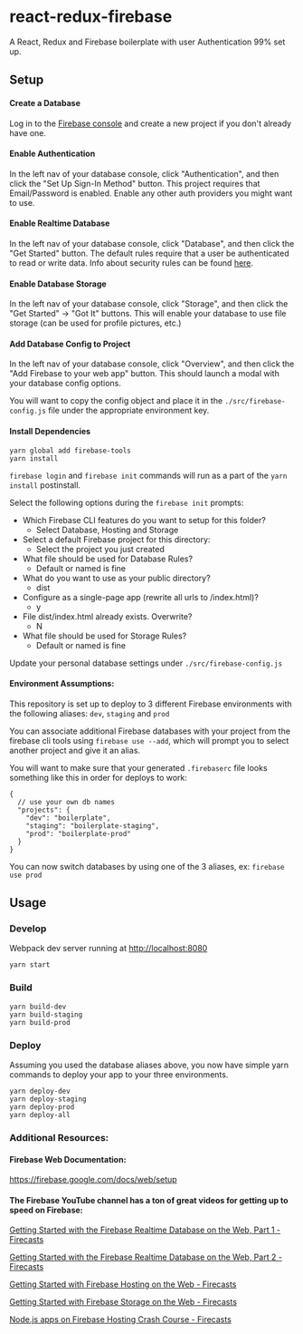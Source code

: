 # react-redux-firebase
A React, Redux and Firebase boilerplate with user Authentication 99% set up.

## Setup
#### Create a Database
Log in to the [Firebase console](https://console.firebase.google.com) and create a new project if you don't already have one.

#### Enable Authentication
In the left nav of your database console, click "Authentication", and then click the "Set Up Sign-In Method" button. This project requires that Email/Password is enabled. Enable any other auth providers you might want to use.

#### Enable Realtime Database
In the left nav of your database console, click "Database", and then click the "Get Started" button. The default rules require that a user be authenticated to read or write data. Info about security rules can be found [here](https://firebase.google.com/docs/database/security/quickstart?authuser=0).

#### Enable Database Storage
In the left nav of your database console, click "Storage", and then click the "Get Started" -> "Got It" buttons. This will enable your database to use file storage (can be used for profile pictures, etc.)

#### Add Database Config to Project
In the left nav of your database console, click "Overview", and then click the "Add Firebase to your web app" button. This should launch a modal with your database config options.

You will want to copy the config object and place it in the `./src/firebase-config.js` file under the appropriate environment key.

#### Install Dependencies

````
yarn global add firebase-tools
yarn install
````

`firebase login` and `firebase init` commands will run as a part of the `yarn install` postinstall.

Select the following options during the `firebase init` prompts:
* Which Firebase CLI features do you want to setup for this folder?
	* Select Database, Hosting and Storage
* Select a default Firebase project for this directory:
	* Select the project you just created
* What file should be used for Database Rules?
	* Default or named is fine
* What do you want to use as your public directory?
	* dist
* Configure as a single-page app (rewrite all urls to /index.html)?
	* y
* File dist/index.html already exists. Overwrite?
	* N
* What file should be used for Storage Rules?
	* Default or named is fine

Update your personal database settings under `./src/firebase-config.js`

#### Environment Assumptions:
This repository is set up to deploy to 3 different Firebase environments with the following aliases: `dev`, `staging` and `prod`

You can associate additional Firebase databases with your project from the firebase cli tools using `firebase use --add`, which will prompt you to select another project and give it an alias.

You will want to make sure that your generated `.firebaserc` file looks something like this in order for deploys to work:

````
{
  // use your own db names
  "projects": {
	"dev": "boilerplate",
	"staging": "boilerplate-staging",
	"prod": "boilerplate-prod"
  }
}
````

You can now switch databases by using one of the 3 aliases, ex: `firebase use prod`

## Usage
### Develop
Webpack dev server running at <http://localhost:8080>
````
yarn start
````

### Build
````
yarn build-dev
yarn build-staging
yarn build-prod
````

### Deploy
Assuming you used the database aliases above, you now have simple yarn commands to deploy your app to your three environments.

````
yarn deploy-dev
yarn deploy-staging
yarn deploy-prod
yarn deploy-all
````

### Additional Resources:
#### Firebase Web Documentation:
<https://firebase.google.com/docs/web/setup>

#### The Firebase YouTube channel has a ton of great videos for getting up to speed on Firebase:

[Getting Started with the Firebase Realtime Database on the Web, Part 1 - Firecasts](https://www.youtube.com/watch?v=noB98K6A0TY)

[Getting Started with the Firebase Realtime Database on the Web, Part 2 - Firecasts](https://www.youtube.com/watch?v=dBscwaqNPuk)

[Getting Started with Firebase Hosting on the Web - Firecasts](https://www.youtube.com/watch?v=meofoNuK3vo)

[Getting Started with Firebase Storage on the Web - Firecasts](https://www.youtube.com/watch?v=SpxHVrpfGgU)

[Node.js apps on Firebase Hosting Crash Course - Firecasts](https://www.youtube.com/watch?v=LOeioOKUKI8)
